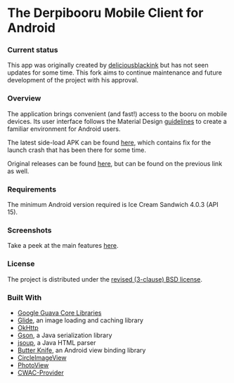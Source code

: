 # The Derpibooru Mobile Client for Android

### Current status
This app was originally created by [deliciousblackink](https://github.com/deliciousblackink/Derpibooru) but has not seen updates for some time. This fork aims to continue maintenance and future development of the project with his approval. 

### Overview

The application brings convenient (and fast!) access to the booru on mobile devices. Its user interface follows the Material Design [guidelines](https://www.google.com/design/spec/material-design/introduction.html) to create a familiar environment for Android users.

The latest side-load APK can be found [here](https://github.com/auzbuzzard/Derpibooru/releases), which contains fix for the launch crash that has been there for some time.

Original releases can be found [here](https://github.com/deliciousblackink/Derpibooru/releases), but can be found on the previous link as well.

### Requirements

The minimum Android version required is Ice Cream Sandwich 4.0.3 (API 15).

### Screenshots

Take a peek at the main features [here](https://goo.gl/photos/MsFHCePJDjXW6Pc67).

### License

The project is distributed under the [revised (3-clause) BSD license](LICENSE).

### Built With

* [Google Guava Core Libraries](https://github.com/google/guava)
* [Glide](https://github.com/bumptech/glide), an image loading and caching library
* [OkHttp](https://github.com/square/okhttp)
* [Gson](https://github.com/google/gson), a Java serialization library
* [jsoup](https://github.com/jhy/jsoup), a Java HTML parser
* [Butter Knife](https://github.com/JakeWharton/butterknife), an Android view binding library
* [CircleImageView](https://github.com/hdodenhof/CircleImageView)
* [PhotoView](https://github.com/chrisbanes/PhotoView)
* [CWAC-Provider](https://github.com/commonsguy/cwac-provider)
